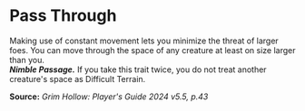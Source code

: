 # Pass Through

Making use of constant movement lets you minimize the threat of larger foes. You can move through the space of any creature at least on size larger than you.  
***Nimble Passage.*** If you take this trait twice, you do not treat another creature's space as Difficult Terrain.

**Source:** *Grim Hollow: Player's Guide 2024 v5.5, p.43*